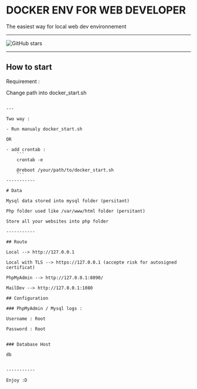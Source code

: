 # DOCKER ENV FOR WEB DEVELOPER

The easiest way for local web dev environnement

----------------------
![GitHub stars](https://img.shields.io/github/stars/Crash-Zeus/webdeveloper-docker-env?style=social)

-----------
## How to start

Requirement :

Change path into docker_start.sh

```

---

Two way :

- Run manualy docker_start.sh

OR

- add crontab :
    ```
    crontab -e

    @reboot /your/path/to/docker_start.sh
    ```
-----------

# Data

Mysql data stored into mysql folder (persitant)

Php folder used like /var/www/html folder (persitant)

Store all your websites into php folder

-----------

## Route

Local --> http://127.0.0.1

Local with TLS --> https://127.0.0.1 (accepte risk for autosigned certificat)

PhpMyAdmin --> http://127.0.0.1:8090/

MailDev --> http://127.0.0.1:1080

## Configuration

### PhpMyAdmin / Mysql logs : 
```
    Username : Root

    Password : Root
```

### Database Host
```
    db
```

-----------

Enjoy :D